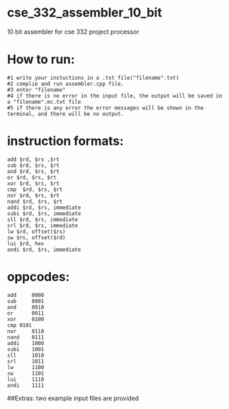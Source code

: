 # cse_332_assembler_10_bit
10 bit assembler for cse 332 project processor

# How to run:

    #1 write your instuctions in a .txt file("filename".txt)
    #2 complie and run assembler.cpp file.
    #3 enter "filename"
    #4 if there is no error in the input file, the output will be saved in a "filename".mc.txt file
    #5 if there is any error the error messages will be shown in the terminal, and there will be no output.



# instruction formats:
    
    add $rd, $rs ,$rt
    sub $rd, $rs, $rt
    and $rd, $rs, $rt  
    or $rd, $rs, $rt
    xor $rd, $rs, $rt
    cmp  $rd, $rs, $rt
    nor $rd, $rs, $rt
    nand $rd, $rs, $rt
    addi $rd, $rs, immediate
    subi $rd, $rs, immediate
    sll $rd, $rs, immediate
    srl $rd, $rs, immediate
    lw $rd, offset($rs)
    sw $rs, offset($rd)
    lui $rd, hex
    andi $rd, $rs, immediate
    
 
 
 
# oppcodes:

    add 	0000    
    sub 	0001
    and 	0010
    or  	0011
    xor 	0100
    cmp	0101
    nor 	0110
    nand	0111
    addi	1000
    subi	1001
    sll 	1010
    srl 	1011
    lw  	1100
    sw  	1101
    lui 	1110
    andi	1111
 
 
 
 
##Extras:
    two example input files are provided
